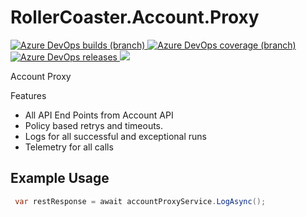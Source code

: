 # RollerCoaster.Account.Proxy

<a href="https://dev.azure.com/marksamdickinson/rollercoaster/_build/latest?definitionId={BUILDID}&amp;branchName=master"> <img alt="Azure DevOps builds (branch)" src="https://img.shields.io/azure-devops/build/marksamdickinson/rollercoaster/{BUILDID}/master"> </a> <a href="https://dev.azure.com/marksamdickinson/rollercoaster/_build/latest?definitionId={BUILDID}&amp;branchName=master"> <img alt="Azure DevOps coverage (branch)" src="https://img.shields.io/azure-devops/coverage/marksamdickinson/rollercoaster/{BUILDID}/master"> </a><a href="https://dev.azure.com/marksamdickinson/rollercoaster/_release?_a=releases&view=mine&definitionId={RELEASEID}"> <img alt="Azure DevOps releases" src="https://img.shields.io/azure-devops/release/marksamdickinson/{RELEASECODE}"> </a><a href="https://www.nuget.org/packages/{PACKAGENAME}/"><img src="https://img.shields.io/nuget/v/{PACKAGENAME}"></a>

Account Proxy

Features
* All API End Points from Account API
* Policy based retrys and timeouts.
* Logs for all successful and exceptional runs
* Telemetry for all calls

<h2>Example Usage</h2>

```C#
 var restResponse = await accountProxyService.LogAsync();
```
